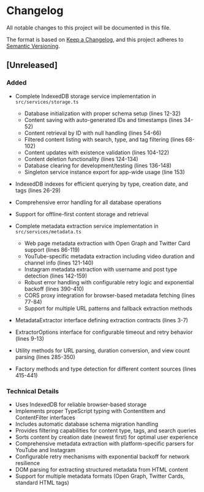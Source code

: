 # Changelog

All notable changes to this project will be documented in this file.

The format is based on [Keep a Changelog](https://keepachangelog.com/en/1.0.0/),
and this project adheres to [Semantic Versioning](https://semver.org/spec/v2.0.0.html).

## [Unreleased]

### Added
- Complete IndexedDB storage service implementation in `src/services/storage.ts`
  - Database initialization with proper schema setup (lines 12-32)
  - Content saving with auto-generated IDs and timestamps (lines 34-52)
  - Content retrieval by ID with null handling (lines 54-66)
  - Filtered content listing with search, type, and tag filtering (lines 68-102)
  - Content updates with existence validation (lines 104-122)
  - Content deletion functionality (lines 124-134)
  - Database clearing for development/testing (lines 136-148)
  - Singleton service instance export for app-wide usage (line 153)
- IndexedDB indexes for efficient querying by type, creation date, and tags (lines 26-29)
- Comprehensive error handling for all database operations
- Support for offline-first content storage and retrieval

- Complete metadata extraction service implementation in `src/services/metadata.ts`
  - Web page metadata extraction with Open Graph and Twitter Card support (lines 86-119)
  - YouTube-specific metadata extraction including video duration and channel info (lines 121-140)
  - Instagram metadata extraction with username and post type detection (lines 142-159)
  - Robust error handling with configurable retry logic and exponential backoff (lines 390-410)
  - CORS proxy integration for browser-based metadata fetching (lines 77-84)
  - Support for multiple URL patterns and fallback extraction methods
- MetadataExtractor interface defining extraction contracts (lines 3-7)
- ExtractorOptions interface for configurable timeout and retry behavior (lines 9-13)
- Utility methods for URL parsing, duration conversion, and view count parsing (lines 285-350)
- Factory methods and type detection for different content sources (lines 415-441)

### Technical Details
- Uses IndexedDB for reliable browser-based storage
- Implements proper TypeScript typing with ContentItem and ContentFilter interfaces
- Includes automatic database schema migration handling
- Provides filtering capabilities for content type, tags, and search queries
- Sorts content by creation date (newest first) for optimal user experience
- Comprehensive metadata extraction with platform-specific parsers for YouTube and Instagram
- Configurable retry mechanisms with exponential backoff for network resilience
- DOM parsing for extracting structured metadata from HTML content
- Support for multiple metadata formats (Open Graph, Twitter Cards, standard HTML tags)